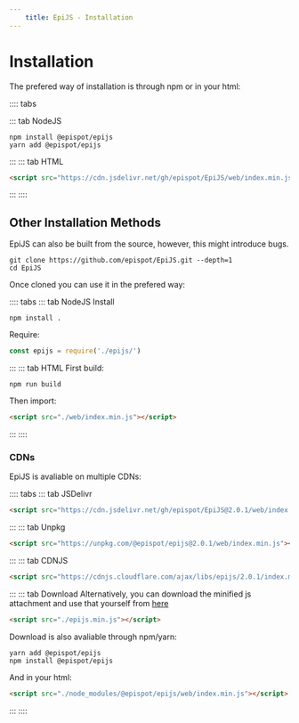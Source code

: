```yaml
---
    title: EpiJS - Installation
---
```


# Installation

The prefered way of installation is through npm or in your html:

:::: tabs

::: tab NodeJS
```SH
npm install @epispot/epijs
yarn add @epispot/epijs
```
:::
::: tab HTML

```HTML
<script src="https://cdn.jsdelivr.net/gh/epispot/EpiJS/web/index.min.js"></script>
```
:::
::::


## Other Installation Methods

EpiJS can also be built from the source, however, this might introduce bugs.
```SH
git clone https://github.com/epispot/EpiJS.git --depth=1
cd EpiJS
```
Once cloned you can use it in the prefered way:

:::: tabs
::: tab NodeJS
Install
```SH
npm install .
```
Require:
```JAVASCRIPT
const epijs = require('./epijs/')
```
:::
::: tab HTML
First build:
```SH
npm run build
```
Then import:
```HTML
<script src="./web/index.min.js"></script>
```
:::
::::

### CDNs

EpiJS is avaliable on multiple CDNs:

:::: tabs
::: tab JSDelivr
```HTML
<script src="https://cdn.jsdelivr.net/gh/epispot/EpiJS@2.0.1/web/index.min.js"></script>
```
:::
::: tab Unpkg
```HTML
<script src="https://unpkg.com/@epispot/epijs@2.0.1/web/index.min.js"></script>
```
:::
::: tab CDNJS
```HTML
<script src="https://cdnjs.cloudflare.com/ajax/libs/epijs/2.0.1/index.min.js"></script>
```
:::
::: tab Download
Alternatively, you can download the minified js attachment and use that yourself from [here](https://github.com/epispot/EpiJS/releases/)
```HTML
<script src="./epijs.min.js"></script>
```
Download is also avaliable through npm/yarn:
```SH
yarn add @epispot/epijs
npm install @epispot/epijs
```
And in your html:
```HTML
<script src="./node_modules/@epispot/epijs/web/index.min.js"></script>
```
:::
::::